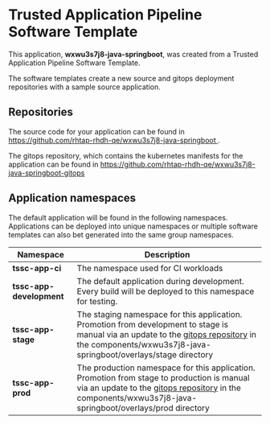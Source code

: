 # Trusted Application Pipeline Software Template

This application, **wxwu3s7j8-java-springboot**, was created from a Trusted Application Pipeline Software Template.

The software templates create a new source and gitops deployment repositories with a sample source application. 

## Repositories

The source code for your application can be found in [https://github.com/rhtap-rhdh-qe/wxwu3s7j8-java-springboot ](https://github.com/rhtap-rhdh-qe/wxwu3s7j8-java-springboot ).
 
The gitops repository, which contains the kubernetes manifests for the application can be found in 
[https://github.com/rhtap-rhdh-qe/wxwu3s7j8-java-springboot-gitops ](https://github.com/rhtap-rhdh-qe/wxwu3s7j8-java-springboot-gitops ) 

## Application namespaces 

The default application will be found in the following namespaces. Applications can be deployed into unique namespaces or multiple software templates can also bet generated into the same group namespaces.  

|  Namespace   |  Description   |  
| -------- | -------- |
| **tssc-app-ci** | The namespace used for CI workloads |
| **tssc-app-development** | The default application during development. Every build will be deployed to this namespace for testing. |
| **tssc-app-stage** | The staging namespace for this application. Promotion from development to stage is manual via an update to the [gitops repository](https://github.com/rhtap-rhdh-qe/wxwu3s7j8-java-springboot-gitops ) in the components/wxwu3s7j8-java-springboot/overlays/stage directory |
| **tssc-app-prod** | The production namespace for this application. Promotion from stage to production is manual via an update to the [gitops repository](https://github.com/rhtap-rhdh-qe/wxwu3s7j8-java-springboot-gitops ) in the components/wxwu3s7j8-java-springboot/overlays/prod directory |